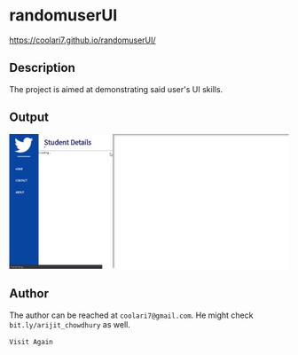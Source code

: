 # randomuserUI
https://coolari7.github.io/randomuserUI/

## Description

The project is aimed at demonstrating said user's UI skills.

## Output

![](OUTPUT.gif)

## Author

The author can be reached at `coolari7@gmail.com`. He might check `bit.ly/arijit_chowdhury` as well.

``` python
Visit Again
```